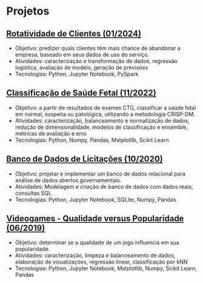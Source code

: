 # Projetos

## [Rotatividade de Clientes (01/2024)](projetos/rotatividade_clientes.md)
- Objetivo: predizer quais clientes têm mais chance de abandonar a empresa, baseado em seus dados de uso do serviço.
- Atividades: caracterização e transformação de dados, regressão logística, avaliação de modelo, geração de previsões
- Tecnologias: Python, Jupyter Notebook, PySpark

## [Classificação de Saúde Fetal (11/2022)](projetos/saude_fetal.md)
- Objetivo: a partir de resultados de exames CTG, classificar a saúde fetal em normal, suspeita ou patológica, utilizando a metodologia CRISP-DM.
- Atividades: caracterização, balanceamento e normalização de dados, redução de dimensionalidade, modelos de classificação e ensemble, métricas de avaliação e erro
- Tecnologias: Python, Numpy, Pandas, Matplotlib, Scikit Learn

## [Banco de Dados de Licitações (10/2020)](projetos/licitacoes.md)
- Objetivo: projetar e implementar um banco de dados relacional para análise de dados abertos governamentais.
- Atividades: Modelagem e criação de banco de dados com dados reais, consultas SQL
- Tecnologias: Python, Jupyter Notebook, SQLite, Numpy, Pandas

## [Videogames - Qualidade versus Popularidade (06/2019)](projetos/videogames.md)
- Objetivo: determinar se a qualidade de um jogo influencia em sua popularidade.
- Atividades: caracterização, limpeza e balanceamento de dados, elaboração de visualizações, regressão linear, classificação por kNN
- Tecnologias: Python, Jupyter Notebook, Matplotlib, Numpy, Scikit Learn, Pandas
